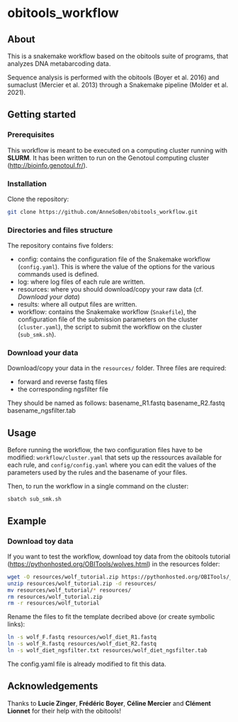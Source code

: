 # obitools_workflow

## About

This is a snakemake workflow based on the obitools suite of programs, that analyzes DNA metabarcoding data.

Sequence analysis is performed with the obitools (Boyer et al. 2016) and sumaclust (Mercier et al. 2013) through a Snakemake pipeline (Molder et al. 2021).

## Getting started

### Prerequisites

This workflow is meant to be executed on a computing cluster running with **SLURM**. It has been written to run on the Genotoul computing cluster (http://bioinfo.genotoul.fr/).

### Installation

Clone the repository:
```sh
git clone https://github.com/AnneSoBen/obitools_workflow.git
```
### Directories and files structure

The repository contains five folders:
- config: contains the configuration file of the Snakemake workflow (`config.yaml`). This is where the value of the options for the various commands used is defined.
- log: where log files of each rule are written.
- resources: where you should download/copy your raw data (cf. _Download your data_)
- results: where all output files are written.
- workflow: contains the Snakemake workflow (`Snakefile`), the configuration file of the submission parameters on the cluster (`cluster.yaml`), the script to submit the workflow on the cluster (`sub_smk.sh`). 

### Download your data

Download/copy your data in the `resources/` folder. Three files are required:
- forward and reverse fastq files
- the corresponding ngsfilter file

They should be named as follows:
basename_R1.fastq
basename_R2.fastq
basename_ngsfilter.tab

## Usage

Before running the workflow, the two configuration files have to be modified: `workflow/cluster.yaml` that sets up the ressources available for each rule, and `config/config.yaml` where you can edit the values of the parameters used by the rules and the basename of your files.

Then, to run the workflow in a single command on the cluster:

```
sbatch sub_smk.sh
```

## Example

### Download toy data

If you want to test the workflow, download toy data from the obitools tutorial (https://pythonhosted.org/OBITools/wolves.html) in the resources folder:
```sh
wget -O resources/wolf_tutorial.zip https://pythonhosted.org/OBITools/_downloads/wolf_tutorial.zip
unzip resources/wolf_tutorial.zip -d resources/
mv resources/wolf_tutorial/* resources/
rm resources/wolf_tutorial.zip
rm -r resources/wolf_tutorial
```
Rename the files to fit the template decribed above (or create symbolic links):
```sh
ln -s wolf_F.fastq resources/wolf_diet_R1.fastq
ln -s wolf_R.fastq resources/wolf_diet_R2.fastq
ln -s wolf_diet_ngsfilter.txt resources/wolf_diet_ngsfilter.tab
```

The config.yaml file is already modified to fit this data.

## Acknowledgements

Thanks to **Lucie Zinger**, **Frédéric Boyer**, **Céline Mercier** and **Clément Lionnet** for their help with the obitools!
